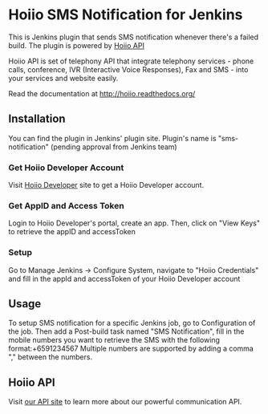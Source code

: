 # Hoiio SMS Notification for Jenkins

This is Jenkins plugin that sends SMS notification whenever there's a failed build. The plugin is powered by [Hoiio API][homepage]

Hoiio API is set of telephony API that integrate telephony services - phone calls, conference, IVR (Interactive Voice Responses), Fax and SMS - into your services and website easily.

Read the documentation at http://hoiio.readthedocs.org/

## Installation

You can find the plugin in Jenkins' plugin site. Plugin's name is "sms-notification" (pending approval from Jenkins team)

### Get Hoiio Developer Account

Visit [Hoiio Developer][homepage] site to get a Hoiio Developer account.

### Get AppID and Access Token

Login to Hoiio Developer's portal, create an app. Then, click on "View Keys" to retrieve the appID and accessToken

### Setup

Go to Manage Jenkins -> Configure System, navigate to "Hoiio Credentials" and fill in the appId and accessToken of your Hoiio Developer account

## Usage

To setup SMS notification for a specific Jenkins job, go to Configuration of the job.
Then add a Post-build task named "SMS Notification", fill in the mobile numbers you want to retrieve the SMS with the following format:+6591234567
Multiple numbers are supported by adding a comma "," between the numbers.


## Hoiio API

Visit [our API site][documentation] to learn more about our powerful communication API.


[homepage]:http://developer.hoiio.com/
[documentation]:http://developer.hoiio.com/docs/index.html
[sms_query_status]:http://developer.hoiio.com/docs/sms_status.html

